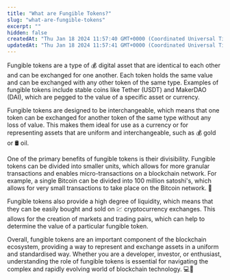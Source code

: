 ```yaml
---
title: "What are Fungible Tokens?"
slug: "what-are-fungible-tokens"
excerpt: ""
hidden: false
createdAt: "Thu Jan 18 2024 11:57:40 GMT+0000 (Coordinated Universal Time)"
updatedAt: "Thu Jan 18 2024 11:57:41 GMT+0000 (Coordinated Universal Time)"
---
```

Fungible tokens are a type of 💰 digital asset that are identical to each other and can be exchanged for one another. Each token holds the same value and can be exchanged with any other token of the same type. Examples of fungible tokens include stable coins like Tether (USDT) and MakerDAO (DAI), which are pegged to the value of a specific asset or currency.

Fungible tokens are designed to be interchangeable, which means that one token can be exchanged for another token of the same type without any loss of value. This makes them ideal for use as a currency or for representing assets that are uniform and interchangeable, such as 💰 gold or 🛢️ oil.

One of the primary benefits of fungible tokens is their divisibility. Fungible tokens can be divided into smaller units, which allows for more granular transactions and enables micro-transactions on a blockchain network. For example, a single Bitcoin can be divided into 100 million satoshi's, which allows for very small transactions to take place on the Bitcoin network. 💸

Fungible tokens also provide a high degree of liquidity, which means that they can be easily bought and sold on 💹 cryptocurrency exchanges. This allows for the creation of markets and trading pairs, which can help to determine the value of a particular fungible token.

Overall, fungible tokens are an important component of the blockchain ecosystem, providing a way to represent and exchange assets in a uniform and standardised way. Whether you are a developer, investor, or enthusiast, understanding the role of fungible tokens is essential for navigating the complex and rapidly evolving world of blockchain technology. 💻🌱
